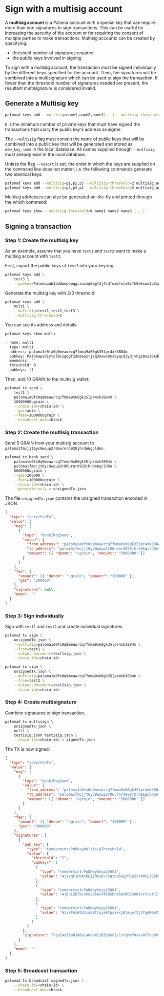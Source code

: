 # Sign with a multisig account

A **multisig account** is a Paloma account with a special key that can require more than one signatures to sign transactions. This can be useful for increasing the security of the account or for requiring the consent of multiple parties to make transactions. Multisig accounts can be created by specifying:

- threshold number of signatures required
- the public keys involved in signing

To sign with a multisig account, the transaction must be signed individually by the different keys specified for the account. Then, the signatures will be combined into a multisignature which can be used to sign the transaction. If fewer than the threshold number of signatures needed are present, the resultant multisignature is considered invalid.

## Generate a Multisig key

```bash
palomad keys add --multisig=name1,name2,name3[...] --multisig-threshold=K new_key_name
```

`K` is the minimum number of private keys that must have signed the transactions that carry the public key's address as signer.

The `--multisig` flag must contain the name of public keys that will be combined into a public key that will be generated and stored as `new_key_name` in the local database. All names supplied through `--multisig` must already exist in the local database.

Unless the flag `--nosort` is set, the order in which the keys are supplied on the command line does not matter, i.e. the following commands generate two identical keys:

```bash
palomad keys add --multisig=p1,p2,p3 --multisig-threshold=2 multisig_address
palomad keys add --multisig=p2,p3,p1 --multisig-threshold=2 multisig_address
```

Multisig addresses can also be generated on-the-fly and printed through the which command:

```bash
palomad keys show --multisig-threshold=K name1 name2 name3 [...]
```

## Signing a transaction

### Step 1: Create the multisig key

As an example, assume that you have `test1` and `test2` want to make a multisig 
account with `test3`.

First, import the public keys of `test3` into your keyring:

```sh
palomad keys add \
    test3 \
    --pubkey=Palomapub1addwnpepqgcxazmq6wgt2j4rdfumsfwla0zfk8e5sws3p3zg5dkm9007hmfysxas0u2
```

Generate the multisig key with 2/3 threshold:

```sh
palomad keys add \
    multi \
    --multisig=test1,test2,test3 \
    --multisig-threshold=2
```

You can see its address and details:

```sh
palomad keys show multi

- name: multi
  type: multi
  address: paloma1e0fx0q9meawrcq7fmma9x60gk35lpr4xk3884m
  pubkey: Palomapub1ytql0csgqgfzd666axrjzq3mxw59ys6yqcd3ydjvhgs0uzs6kdk5fp4t73gmkl8t6y02yfq7tvfzd666axrjzq3sd69kp5usk492x6nehqjal67ynv0nfqapzrzy3gmdk27la0kjfqfzd666axrjzq6utqt639ka2j3xkncgk65dup06t297ccljmxhvhu3rmk92u3afjuyz9dg9
  mnemonic: ""
  threshold: 0
  pubkeys: []
```

Then, add 10 GRAIN to the multisig wallet:

```bash
palomad tx send \
    test1 \
    paloma1e0fx0q9meawrcq7fmma9x60gk35lpr4xk3884m \
    10000000ugrain \
    --chain-id=<chain-id> \
    --gas=auto \
    --fees=100000ugrain \
    --broadcast-mode=block
```

### Step 2: Create the multisig transaction

Send 5 GRAIN from your multisig account to `paloma1fmcjjt6yc9wqup2r06urnrd928jhrde6gcld6n`.

```bash
palomad tx bank send \
    paloma1e0fx0q9meawrcq7fmma9x60gk35lpr4xk3884m \
    paloma1fmcjjt6yc9wqup2r06urnrd928jhrde6gcld6n \
    5000000ugrain \
    --gas=200000 \
    --fees=100000ugrain \
    --chain-id=<chain-id> \
    --generate-only > unsignedTx.json
```

The file `unsignedTx.json` contains the unsigned transaction encoded in JSON.

```json
{
  "type": "core/StdTx",
  "value": {
    "msg": [
      {
        "type": "bank/MsgSend",
        "value": {
          "from_address": "paloma1e0fx0q9meawrcq7fmma9x60gk35lpr4xk3884m",
          "to_address": "paloma1fmcjjt6yc9wqup2r06urnrd928jhrde6gcld6n",
          "amount": [{ "denom": "ugrain", "amount": "5000000" }]
        }
      }
    ],
    "fee": {
      "amount": [{ "denom": "ugrain", "amount": "100000" }],
      "gas": "200000"
    },
    "signatures": null,
    "memo": ""
  }
}
```

### Step 3: Sign individually

Sign with `test1` and `test2` and create individual signatures.

```sh
palomad tx sign \
    unsignedTx.json \
    --multisig=paloma1e0fx0q9meawrcq7fmma9x60gk35lpr4xk3884m \
    --from=test1 \
    --output-document=test1sig.json \
    --chain-id=<chain-id>
```

```sh
palomad tx sign \
    unsignedTx.json \
    --multisig=paloma1e0fx0q9meawrcq7fmma9x60gk35lpr4xk3884m \
    --from=test2 \
    --output-document=test2sig.json \
    --chain-id=<chain-id>
```

### Step 4: Create multisignature

Combine signatures to sign transaction.

```sh
palomad tx multisign \
    unsignedTx.json \
    multi \
    test1sig.json test2sig.json \
    --chain-id=<chain-id> > signedTx.json
```

The TX is now signed:

```json
{
  "type": "core/StdTx",
  "value": {
    "msg": [
      {
        "type": "bank/MsgSend",
        "value": {
          "from_address": "paloma1e0fx0q9meawrcq7fmma9x60gk35lpr4xk3884m",
          "to_address": "paloma1fmcjjt6yc9wqup2r06urnrd928jhrde6gcld6n",
          "amount": [{ "denom": "ugrain", "amount": "5000000" }]
        }
      }
    ],
    "fee": {
      "amount": [{ "denom": "ugrain", "amount": "100000" }],
      "gas": "200000"
    },
    "signatures": [
      {
        "pub_key": {
          "type": "tendermint/PubKeyMultisigThreshold",
          "value": {
            "threshold": "2",
            "pubkeys": [
              {
                "type": "tendermint/PubKeySecp256k1",
                "value": "AjszqFJDRAYbEjZMuiD+ChqzbUSGq/RRu3zr0R6iJB5b"
              },
              {
                "type": "tendermint/PubKeySecp256k1",
                "value": "AjBui2DTkLVKo2p5uCXf68SbHzSDoRDESKNtsr3+vtJI"
              },
              {
                "type": "tendermint/PubKeySecp256k1",
                "value": "A1xYF6iW3VSia08ItqjeBfpai+xj8tmuy/Ij3YquR6mX"
              }
            ]
          }
        },
        "signature": "CgUIAxIBoBJA6oiaOabR1jBIbDyFj/1sYjMbYNxe+BSTnp0XYM+frC8fHxXStJ+Tl5Hf+3BsyBg1wvX1pDFsTHI7nMKNlJkKfRJAAt2cOJuViJvtwVRGwhNDORmekDSbcodnyMHTwz2Ve4db7B9m/CjYZmJtilV7zk8RWVX6Agjrl/0K5PSQZv29/A=="
      }
    ],
    "memo": ""
  }
}
```

### Step 5: Broadcast transaction

```sh
palomad tx broadcast signedTx.json \
    --chain-id=<chain-id> \
    --broadcast-mode=block
```
